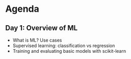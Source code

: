 # Agenda

## Day 1: Overview of ML
 - What is ML? Use cases
 - Supervised learning: classification vs regression
 - Training and evaluating basic models with scikit-learn